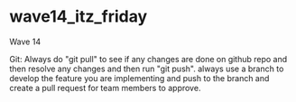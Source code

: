# wave14_itz_friday
Wave 14


Git:
Always do "git pull" to see if any changes are done on github repo and then resolve any changes and then run "git push".
always use a branch to develop the feature you are implementing and push to the branch and create a pull request for team members to approve.
